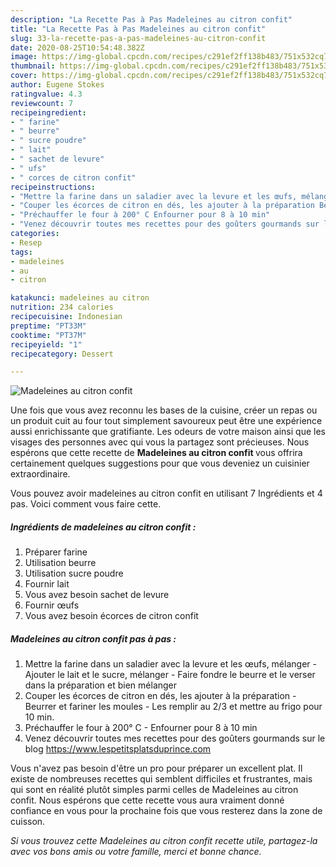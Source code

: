```yaml
---
description: "La Recette Pas à Pas Madeleines au citron confit"
title: "La Recette Pas à Pas Madeleines au citron confit"
slug: 33-la-recette-pas-a-pas-madeleines-au-citron-confit
date: 2020-08-25T10:54:48.382Z
image: https://img-global.cpcdn.com/recipes/c291ef2ff138b483/751x532cq70/madeleines-au-citron-confit-photo-principale-de-la-recette.jpg
thumbnail: https://img-global.cpcdn.com/recipes/c291ef2ff138b483/751x532cq70/madeleines-au-citron-confit-photo-principale-de-la-recette.jpg
cover: https://img-global.cpcdn.com/recipes/c291ef2ff138b483/751x532cq70/madeleines-au-citron-confit-photo-principale-de-la-recette.jpg
author: Eugene Stokes
ratingvalue: 4.3
reviewcount: 7
recipeingredient:
- " farine"
- " beurre"
- " sucre poudre"
- " lait"
- " sachet de levure"
- " ufs"
- " corces de citron confit"
recipeinstructions:
- "Mettre la farine dans un saladier avec la levure et les œufs, mélanger Ajouter le lait et le sucre, mélanger Faire fondre le beurre et le verser dans la préparation et bien mélanger"
- "Couper les écorces de citron en dés, les ajouter à la préparation Beurrer et fariner les moules Les remplir au 2/3 et mettre au frigo pour 10 min."
- "Préchauffer le four à 200° C Enfourner pour 8 à 10 min"
- "Venez découvrir toutes mes recettes pour des goûters gourmands sur le blog https://www.lespetitsplatsduprince.com"
categories:
- Resep
tags:
- madeleines
- au
- citron

katakunci: madeleines au citron 
nutrition: 234 calories
recipecuisine: Indonesian
preptime: "PT33M"
cooktime: "PT37M"
recipeyield: "1"
recipecategory: Dessert

---
```



![Madeleines au citron confit](https://img-global.cpcdn.com/recipes/c291ef2ff138b483/751x532cq70/madeleines-au-citron-confit-photo-principale-de-la-recette.jpg)

Une fois que vous avez reconnu les bases de la cuisine, créer un repas ou un produit cuit au four tout simplement savoureux peut être une expérience aussi enrichissante que gratifiante. Les odeurs de votre maison ainsi que les visages des personnes avec qui vous la partagez sont précieuses. Nous espérons que cette recette de <strong> Madeleines au citron confit </strong> vous offrira certainement quelques suggestions pour que vous deveniez un cuisinier extraordinaire.

<!--inarticleads1-->

Vous pouvez avoir madeleines au citron confit en utilisant 7 Ingrédients et 4 pas. Voici comment vous faire cette.

##### Ingrédients de madeleines au citron confit :

1. Préparer  farine
1. Utilisation  beurre
1. Utilisation  sucre poudre
1. Fournir  lait
1. Vous avez besoin  sachet de levure
1. Fournir  œufs
1. Vous avez besoin  écorces de citron confit




<!--inarticleads2-->

##### Madeleines au citron confit pas à pas :

1. Mettre la farine dans un saladier avec la levure et les œufs, mélanger - Ajouter le lait et le sucre, mélanger - Faire fondre le beurre et le verser dans la préparation et bien mélanger
1. Couper les écorces de citron en dés, les ajouter à la préparation - Beurrer et fariner les moules - Les remplir au 2/3 et mettre au frigo pour 10 min.
1. Préchauffer le four à 200° C - Enfourner pour 8 à 10 min
1. Venez découvrir toutes mes recettes pour des goûters gourmands sur le blog https://www.lespetitsplatsduprince.com




<!--inarticleads1-->

<p>
Vous n'avez pas besoin d'être un pro pour préparer un excellent plat. Il existe de nombreuses recettes qui semblent difficiles et frustrantes, mais qui sont en réalité plutôt simples parmi celles de Madeleines au citron confit. Nous espérons que cette recette vous aura vraiment donné confiance en vous pour la prochaine fois que vous resterez dans la zone de cuisson.
</p>

<p>
<i>Si vous trouvez cette Madeleines au citron confit recette utile, partagez-la avec vos bons amis ou votre famille, merci et bonne chance.</i>
</p>
